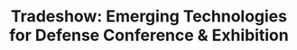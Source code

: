 ---
title: "Tradeshow: Emerging Technologies for Defense Conference & Exhibition"
organizer: "NDIA"
url-link: "https://www.ndia.org/events/2023/8/28/emerging-technologies-for-defense-conference-and-exhibition"
description: "At this event, you will have the opportunity to explore and learn about the new emerging technologies that will shape national security for the next century.  The conference programming will focus on several of DoD’s highest priority joint mission areas and highlight emerging technologies that are shaping the future of national defense, by gathering government, industry, and commercial experts to demonstrate and display the most innovative new technologies and discuss their defense implication."
start-time: "2023-08-30T13:00:00-00:00"
end-time: "2023-08-30T18:00:00-00:00"
event-type: "In-person"
gov-only: "false"
is-external: "true"
---